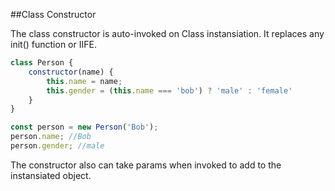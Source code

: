 ##Class Constructor


The class constructor is auto-invoked on Class instansiation. It replaces any init() function or IIFE.

```javascript
class Person {
	constructor(name) {
		this.name = name;
		this.gender = (this.name === 'bob') ? 'male' : 'female'
	}
}

const person = new Person('Bob');
person.name; //Bob
person.gender; //male
```

The constructor also can take params when invoked to add to the instansiated object.